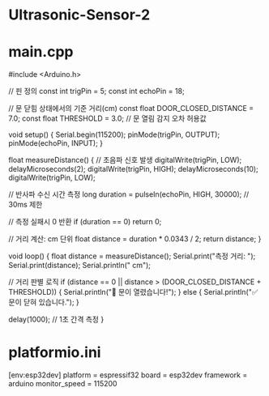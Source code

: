 # Ultrasonic-Sensor-2

# main.cpp

#include <Arduino.h>

// 핀 정의
const int trigPin = 5;
const int echoPin = 18;

// 문 닫힘 상태에서의 기준 거리(cm)
const float DOOR_CLOSED_DISTANCE = 7.0;
const float THRESHOLD = 3.0;  // 문 열림 감지 오차 허용값

void setup() {
  Serial.begin(115200);
  pinMode(trigPin, OUTPUT);
  pinMode(echoPin, INPUT);
}

float measureDistance() {
  // 초음파 신호 발생
  digitalWrite(trigPin, LOW);
  delayMicroseconds(2);
  digitalWrite(trigPin, HIGH);
  delayMicroseconds(10);
  digitalWrite(trigPin, LOW);

  // 반사파 수신 시간 측정
  long duration = pulseIn(echoPin, HIGH, 30000);  // 30ms 제한

  // 측정 실패시 0 반환
  if (duration == 0) return 0;

  // 거리 계산: cm 단위
  float distance = duration * 0.0343 / 2;
  return distance;
}

void loop() {
  float distance = measureDistance();
  Serial.print("측정 거리: ");
  Serial.print(distance);
  Serial.println(" cm");

  // 거리 판별 로직
  if (distance == 0 || distance > (DOOR_CLOSED_DISTANCE + THRESHOLD)) {
    Serial.println("🚪 문이 열렸습니다!");
  } else {
    Serial.println("✅ 문이 닫혀 있습니다.");
  }

  delay(1000);  // 1초 간격 측정
}

# platformio.ini

[env:esp32dev]
platform = espressif32
board = esp32dev
framework = arduino
monitor_speed = 115200 
